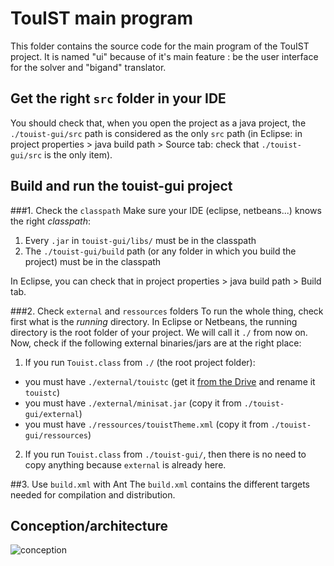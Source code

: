TouIST main program
===================

This folder contains the source code for the main program of the TouIST project. It is named "ui" because of it's main feature : be the user interface for the solver and "bigand" translator.

## Get the right `src` folder in your IDE
You should check that, when you open the project as a java project, the `./touist-gui/src` path is considered as the only `src` path (in Eclipse: in project properties > java build path > Source tab: check that `./touist-gui/src` is the only item).

## Build and run the touist-gui project
###1. Check the `classpath`
Make sure your IDE (eclipse, netbeans...) knows the right _classpath_:

1. Every `.jar` in `touist-gui/libs/` must be in the classpath
2. The `./touist-gui/build` path (or any folder in which you build the project) must be in the classpath

In Eclipse, you can check that in project properties > java build path > Build tab.

###2. Check `external` and `ressources` folders
To run the whole thing, check first what is the _running_ directory. In Eclipse or Netbeans, the running directory is the root folder of your project. We will call it `./` from now on.
Now, check if the following external binaries/jars are at the right place:

1. If you run `Touist.class` from `./` (the root project folder):
  - you must have `./external/touistc` (get it [from the Drive](https://drive.google.com/folderview?id=0B5mz8k-t6PT0cW5FSTBxNmgxUjQ&usp=sharing) and rename it `touistc`)
  - you must have `./external/minisat.jar` (copy it from `./touist-gui/external`)
  - you must have `./ressources/touistTheme.xml` (copy it from `./touist-gui/ressources`)
2. If you run `Touist.class` from `./touist-gui/`, then there is no need to copy anything because `external` is already here.

##3. Use `build.xml` with Ant
The `build.xml` contains the different targets needed for compilation and distribution.

## Conception/architecture
![conception](https://www.lucidchart.com/publicSegments/view/54f46f57-1ff4-46e0-b146-65000a009e9c/image.png)
